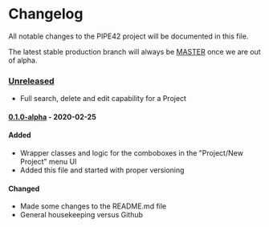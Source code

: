 # Changelog

All notable changes to the PIPE42 project will be documented in this file.

The latest stable production branch will always be [MASTER] once we are out of alpha.

### [Unreleased]

- Full search, delete and edit capability for a Project

#### [0.1.0-alpha] - 2020-02-25

#### Added

- Wrapper classes and logic for the comboboxes in the "Project/New Project" menu UI
- Added this file and started with proper versioning

#### Changed

- Made some changes to the README.md file
- General housekeeping versus Github

[MASTER]: https://github.com/mydogspies/pipe42
[unreleased]: https://github.com/mydogspies/pipe42/tree/develop
[0.1.0-alpha]: https://github.com/mydogspies/pipe42/tree/v0.1.0-alpha
